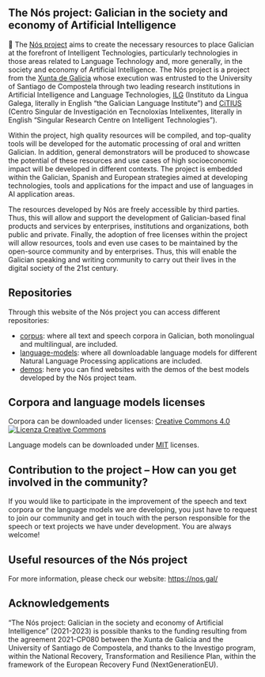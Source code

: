 ## The Nós project: Galician in the society and economy of Artificial Intelligence

👋 The [Nós project](https://nos.gal/) aims to create the necessary resources to place Galician at the forefront of Intelligent Technologies, particularly technologies in those areas related to Language Technology and, more generally, in the society and economy of Artificial Intelligence. The Nós project is a project from the [Xunta de Galicia](https://www.xunta.gal/portada) whose execution was entrusted to the University of Santiago de Compostela through two leading research institutions in Artificial Intelligence and Language Technologies, [ILG](https://ilg.usc.es/) (Instituto da Lingua Galega, literally in English “the Galician Language Institute”) and [CiTIUS](https://citius.gal/gl/) (Centro Singular de Investigación en Tecnoloxías Intelixentes, literally in English “Singular Research Centre on Intelligent Technologies”).

Within the project, high quality resources will be compiled, and top-quality tools will be developed for the automatic processing of oral and written Galician. In addition, general demonstrators will be produced to showcase the potential of these resources and use cases of high socioeconomic impact will be developed in different contexts. The project is embedded within the Galician, Spanish and European strategies aimed at developing technologies, tools and applications for the impact and use of languages in AI application areas.

The resources developed by Nós are freely accessible by third parties. Thus, this will allow and support the development of Galician-based final products and services by enterprises, institutions and organizations, both public and private. Finally, the adoption of free licenses within the project will allow resources, tools and even use cases to be maintained by the open-source community and by enterprises. Thus, this will enable the Galician speaking and writing community to carry out their lives in the digital society of the 21st century.

## Repositories

Through this website of the Nós project you can access different repositories:
+ [corpus](https://github.com/proxectonos/corpora): where all text and speech corpora in Galician, both monolingual and multilingual, are included.
+ [language-models](https://github.com/proxectonos/language-models): where all downloadable language models for different Natural Language Processing applications are included.
+ [demos](https://github.com/proxectonos/demos): here you can find websites with the demos of the best models developed by the Nós project team.

## Corpora and language models licenses

Corpora can be downloaded under licenses: [Creative Commons 4.0](http://creativecommons.org/licenses/by/4.0) <a rel="license" href="http://creativecommons.org/licenses/by/4.0/"><img alt="Licenza Creative Commons" style="border-width:0" src="https://i.creativecommons.org/l/by/4.0/88x31.png" /></a>

Language models can be downloaded under [MIT](https://fossa.com/blog/open-source-licenses-101-mit-license/) licenses.

## Contribution to the project – How can you get involved in the community? 

If you would like to participate in the improvement of the speech and text corpora or the language models we are developing, you just have to request to join our community and get in touch with the person responsible for the speech or text projects we have under development. You are always welcome!

## Useful resources of the Nós project

For more information, please check our website: https://nos.gal/

## Acknowledgements 
“The Nós project: Galician in the society and economy of Artificial Intelligence” (2021-2023) is possible thanks to the funding resulting from the agreement 2021-CP080 between the Xunta de Galicia and the University of Santiago de Compostela, and thanks to the Investigo program, within the National Recovery, Transformation and Resilience Plan, within the framework of the European Recovery Fund (NextGenerationEU).
